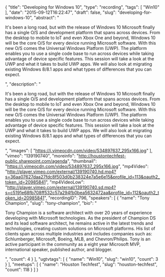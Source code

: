 {
  "title": "Developing for Windows 10",
  "type": "recording",
  "tags": [
    "Win10"
  ],
  "date": "2015-09-12T16:22:47",
  "draft": false,
  "slug": "developing-for-windows-10",
  "abstract": "<p>It's been a long road, but with the release of Windows 10 Microsoft finally has a single O/S and development platform that spans across devices. From the desktop to mobile to IoT and even Xbox One and beyond, Windows 10 will be the core O/S for every device running Microsoft software. With this new O/S comes the Universal Windows Platform (UWP). The platform enables you to use a single code base to run across devices while taking advantage of device specific features. This session will take a look at the UWP and what it takes to build UWP apps. We will also look at migrating existing Windows 8/8.1 apps and what types of differences that you can expect.</p>",
  "description": "<p>It's been a long road, but with the release of Windows 10 Microsoft finally has a single O/S and development platform that spans across devices. From the desktop to mobile to IoT and even Xbox One and beyond, Windows 10 will be the core O/S for every device running Microsoft software. With this new O/S comes the Universal Windows Platform (UWP). The platform enables you to use a single code base to run across devices while taking advantage of device specific features. This session will take a look at the UWP and what it takes to build UWP apps. We will also look at migrating existing Windows 8/8.1 apps and what types of differences that you can expect.</p>",
  "images": [
    "https://i.vimeocdn.com/video/534897637_295x166.jpg"
  ],
  "vimeo": "139190740",
  "moreinfo": "http://houstontechfest-public.sharepoint.com/agenda",
  "thumbnail": "https://i.vimeocdn.com/video/534897637_295x166.jpg",
  "mp4Video": "http://player.vimeo.com/external/139190740.hd.mp4?s=36aa07627daa27fdc8f503d0b238324e7a5e6e15&profile_id=113&oauth2_token_id=20985841",
  "mp4VideoLow": "http://player.vimeo.com/external/139190740.sd.mp4?s=c5191e68fb708ff532c57a294fb0bea5632472aa&profile_id=112&oauth2_token_id=20985841",
  "recordingID": 796,
  "speakers": [
    {
      "name": "Tony Champion",
      "slug": "tony-champion",
      "bio": "<p>Tony Champion is a software architect with over 20 years of experience developing with Microsoft technologies. As the president of Champion DS and its lead software architect, he remains active in the latest trends and technologies, creating custom solutions on Microsoft platforms. His list of clients span across multiple industries and includes companies such as: Schlumberger, Microsoft, Boeing, MLB, and Chevron/Philips. Tony is an active participant in the community as a eight year Microsoft MVP, international speaker, published author, and blogger.</p>",
      "count": 4
    }
  ],
  "ugtvtags": [
    {
      "name": "Win10",
      "slug": "win10",
      "count": 3
    }
  ],
  "meetups": [
    {
      "name": "Houston Techfest",
      "slug": "houston-techfest",
      "count": 118
    }
  ]
}